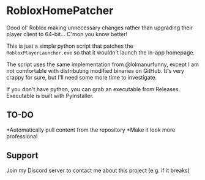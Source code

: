 # RobloxHomePatcher
Good ol' Roblox making unnecessary changes rather than upgrading their player client to 64-bit... C'mon you know better!

This is just a simple python script that patches the `RobloxPlayerLauncher.exe` so that it wouldn't launch the in-app homepage. 

The script uses the same implementation from @lolmanurfunny, except I am not comfortable with distributing modified binaries on GitHub. It's very crappy for sure, but I'll need some more time to investigate.

If you don't have python, you can grab an executable from Releases. Executable is built with PyInstaller.

## TO-DO
*Automatically pull content from the repository
*Make it look more professional

## Support
Join my Discord server to contact me about this project (e.g. if it breaks)
